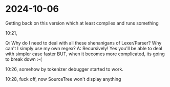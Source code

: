 # 2024-10-06

Getting back on this version which at least compiles and runs something

10:21,

Q: Why do I need to deal with all these shenanigans of Lexer/Parser? Why can't I simply use my own regex?
A: Recursively! Yes you'll be able to deal with simpler case faster BUT, when it becomes more complicated, its going to break down :-(

10:26, somehow by tokenizer debugger started to work.

10:28, fuck off, now SourceTree won't display anything